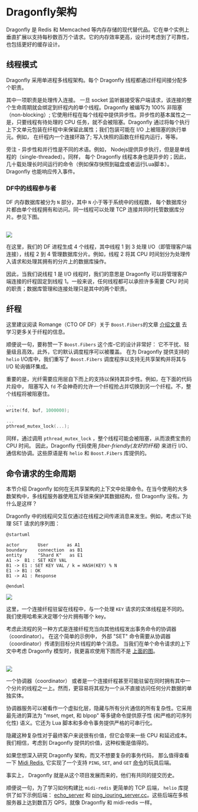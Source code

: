 # Dragonfly架构

Dragonfly 是 Redis 和 Memcached 等内存存储的现代替代品。它在单个实例上垂直扩展以支持每秒数百万个请求。它的内存效率更高，设计时考虑到了可靠性，也包括更好的缓存设计。

## 线程模式

Dragonfly 采用单进程多线程架构。每个 Dragonfly 线程都通过纤程间接分配多个职责。

其中一项职责是处理传入连接。 一旦 socket 监听器接受客户端请求，该连接的整个生命周期就会绑定到纤程内的单个线程。Dragonfly 被编写为 100% 非阻塞（non-blocking）; 它使用纤程在每个线程中提供异步性。异步性的基本属性之一是，只要线程有待处理的 CPU 任务，就不会被阻塞。Dragonfly 通过将每个执行上下文单元包装在纤程中来保留此属性；我们包装可能在 I/O 上被阻塞的执行单元。例如， 在纤程内一个连接环路了; 写入快照的函数在纤程内运行，等等。

旁注 - 异步性和并行性是不同的术语。例如， Nodejs提供异步执行，但是是单线程的（single-threaded）。同样， 每个 Dragonfly 线程本身也是异步的；因此，几十载处理长时间运行的命令（例如保存快照到磁盘或者运行Lua脚本）。Dragonfly 也能响应传入事件。 

### DF中的线程参与者

DF 内存数据库被分为 `N` 部分，其中 `N` 小于等于系统中的线程数， 每个数据库分片都由单个线程拥有和访问。同一线程可以处理 TCP 连接并同时托管数据库分片。参见下图。

<br>
<img src="http://static.dragonflydb.io/repo-assets/thread-per-core.svg" border="0"/>

在这里，我们的 DF 进程生成 4 个线程，其中线程 1 到 3 处理 I/O（即管理客户端连接），线程 2 到 4 管理数据库分片。例如，线程 2 将其 CPU 时间划分为处理传入请求和处理其拥有的分片上的数据库操作。

因此，当我们说线程 1 是 I/O 线程时，我们的意思是 Dragonfly 可以将管理客户端连接的纤程固定到线程 1。一般来说，任何线程都可以承担许多需要 CPU 时间的职责；数据库管理和连接处理只是其中的两个职责。


## 纤程

这里建议阅读 Romange（CTO OF DF）关于 `Boost.Fibers`的文章 [介绍文章](https://www.romange.com/2018/12/15/introduction-to-fibers-in-c-/) 去学习更多关于纤程的信息。

顺便说一句，要称赞一下 `Boost.Fibers` 这个库–它的设计非常好：
它不干扰、轻量级且高效。此外，它的默认调度程序可以被覆盖。 在为 Dragonfly 提供支持的 `helio` I/O库中，我们重写了 `Boost.Fibers` 调度程序以支持无共享架构并将其与 I/O 轮询循环集成。

重要的是，光纤需要应用层自下而上的支持以保持其异步性。例如，在下面的代码片段中， 阻塞写入 `fd` 不会神奇的允许一个纤程抢占并切换到另一个纤程。不，整个线程将被阻塞住。

```cpp
...
write(fd, buf, 1000000);

...
pthread_mutex_lock(...);

```

同样，通过调用 `pthread_mutex_lock` ，整个线程可能会被阻塞，从而浪费宝贵的 CPU 时间。 因此，Dragonfly 代码使用 *fiber-friendly(友好的纤程)* 来进行 I/O、通信和协调。这些原语是有 `helio` 和 `Boost.Fibers` 库提供的。

## 命令请求的生命周期

本节介绍 Dragonfly 如何在无共享架构的上下文中处理命令。在当今使用的大多数架构中，多线程服务器使用互斥锁来保护其数据结构，但 Dragonfly 没有。为什么是这样？

Dragonfly 中的线程间交互仅通过在线程之间传递消息来发生。例如，考虑以下处理 SET 请求的序列图：

```uml
@startuml

actor       User       as A1
boundary    connection  as B1
entity      "Shard K"   as E1
A1 ->  B1 : SET KEY VAL
B1 -> E1 : SET KEY VAL / k = HASH(KEY) % N
E1 -> B1 : OK
B1 -> A1 : Response

@enduml
```

<img src="https://www.plantuml.com/plantuml/svg/NOn12m8X48Nl_eh7Gb272Az1WGl2Wb6G5NGqLsW9PaBjqBzlL-lId6Q-zxvnFdD4dNCAlzKbA2bk_ABUnJS0U2OAFWzC9Msb29I7N3AWiNSNUvYckbeA9R7SOknX3QjFCFgAYzg9jd3zXx720njqodRp4IqmmrxegLe_7CnNLDDr3Ed9bC87"/>

这里，一个连接纤程驻留在线程中，与一个处理 `KEY` 请求的实体线程是不同的。 我们使用哈希来决定哪个分片拥有哪个 key。

考虑此流程的另一种方式是连接纤程充当向其他线程发出事务命令的协调器（coordinator）。 在这个简单的示例中， 外部 "SET" 命令需要从协调器（coordinator）传递到目标分片线程的单个消息。 当我们在单个命令请求的上下文中考虑 Dragonfly 模型时，我更喜欢使用下图而不是 [上面的图](#thread-actors-in-df)。

<br>
<img src="http://static.dragonflydb.io/repo-assets/coordinator.svg" border="0"/>

一个协调器（coordinator） 或者是一个连接纤程甚至可能驻留在同时拥有其中一个分片的线程之一上。然而，更容易将其视为一个从不直接访问任何分片数据的单独实体。

协调器服务可以被看作一个虚拟化层，隐藏与所有分片通信的所有复杂性。它采用最先进的算法为 "mset, mget, 和 blpop" 等多键命令提供原子性 (和严格的可序列化性) 语义。它还为 Lua 脚本和多命令事务提供严格的可串行化。 

隐藏这种复杂性对于最终客户来说很有价值，但它会带来一些 CPU 和延迟成本。我们相信，考虑到 Dragonfly 提供的价值，这种权衡是值得的。

如果您想深入研究 Dragonfly 架构，而又不想要复杂的事务代码， 那么值得查看一下 [Midi Redis](https://github.com/romange/midi-redis/),
它实现了一个支持 `PING`, `SET`, and `GET` [命令](https://github.com/romange/midi-redis/blob/main/server/main_service.cc#L239)的玩具后端。

事实上， Dragonfly 就是从这个项目发展而来的，他们有共同的提交历史。

顺便说一句，为了学习如何构建比 `midi-redis` 更简单的 TCP 后端， `helio` 库提供了如下示例后端： [echo_server](https://github.com/romange/helio/blob/master/examples/echo_server.cc) 和 [ping_iouring_server.cc](https://github.com/romange/helio/blob/master/examples/pingserver/ping_iouring_server.cc)。这些后端在多核服务器上达到数百万 QPS，就像 Dragonfly 和 midi-redis 一样。
